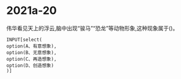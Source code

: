 # 2021a-20
伟华看见天上的浮云,脑中出现“骏马”“恐龙”等动物形象,这种现象属于()。
```meta-bind
INPUT[select(
option(A、有意想象),
option(B、无意想象),
option(C、再造想象),
option(D、创造想象)
)]
```